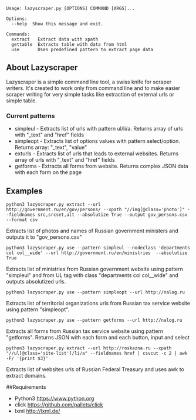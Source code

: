 ```
Usage: lazyscraper.py [OPTIONS] COMMAND [ARGS]...

Options:
  --help  Show this message and exit.

Commands:
  extract   Extract data with xpath
  gettable  Extracts table with data from html
  use       Uses predefined pattern to extract page data
```

## About Lazyscraper

Lazyscraper is a simple command line tool, a swiss knife for scraper writers. It's created to work only from command line and to make easier
scraper writing for very simple tasks like extraction of external urls or simple table.

### Current patterns
* simpleul - Extracts list of urls with pattern ul/li/a. Returns array of urls with "_text" and "href" fields
* simpleopt - Extracts list of options values with pattern select/option. Returns array: "_text", "value"
* exturls - Extracts list of urls that leads to external websites. Returns array of urls with "_text" and "href" fields
* getforms - Extracts all forms from website. Returns complex JSON data with each form on the page

## Examples

```
python3 lazyscraper.py extract --url http://government.ru/en/gov/persons/ --xpath "//img[@class='photo']" --fieldnames src,srcset,alt --absolutize True --output gov_persons.csv --format csv
```
Extracts list of photos and names of Russian government ministers and outputs it to "gov_persons.csv"

```
python3 lazyscraper.py use --pattern simpleul --nodeclass 'departments col col__wide' --url http://government.ru/en/ministries  --absolutize True
```
Extracts list of ministries from Russian government website using pattern "simpleul" and from UL tag with class "departments col col__wide" and outputs absolutized urls.

```
python3 lazyscraper.py use --pattern simpleopt --url http://nalog.ru
```
Extracts list of territorial organizations urls from Russian tax service website using pattern "simpleopt".

```
python3 lazyscraper.py use --pattern getforms --url http://nalog.ru
```
Extracts all forms from Russian tax service website using pattern "getforms". Returns JSON with each form and each button, input and select


```
python3 lazyscraper.py extract --url http://roskazna.ru --xpath "//ul[@class='site-list']/li/a" --fieldnames href | csvcut -c 2 | awk -F/ '{print $3}'
```
Extracts list of websites urls of Russian Federal Treasury and uses awk to extract domains.

##Requirements
* Python3 https://www.python.org
* click https://github.com/pallets/click
* lxml http://lxml.de/
